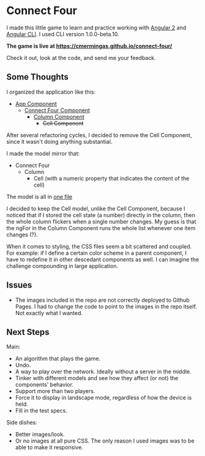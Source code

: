 # Connect Four

I made this little game to learn and practice working with [Angular 2](https://angular.io/) and [Angular CLI](https://cli.angular.io). I used CLI version 1.0.0-beta.10.

**The game is live at <https://cmermingas.github.io/connect-four/>**

Check it out, look at the code, and send me your feedback.

## Some Thoughts

I organized the application like this:

  * [App Component](https://github.com/cmermingas/connect-four/blob/master/src/app/app.component.ts)
    * [Connect Four Component](https://github.com/cmermingas/connect-four/tree/master/src/app/connect-four)
      * [Column Component](https://github.com/cmermingas/connect-four/tree/master/src/app/game-column)
        * ~~Cell Component~~

After several refactoring cycles, I decided to remove the Cell Component, since it wasn't doing anything substantial.  

I made the model mirror that:

  * Connect Four
    * Column
      * Cell (with a numeric property that indicates the content of the cell)

The model is all in [one file](https://github.com/cmermingas/connect-four/blob/master/src/app/model/connect-four.ts)

I decided to keep the Cell model, unlike the Cell Component, because I noticed that if I stored the cell state (a number) directly in the column, then the whole column flickers when a single number changes. My guess is that the ngFor in the Column Component runs the whole list whenever one item changes (?).

When it comes to styling, the CSS files seem a bit scattered and coupled. For example: if I define a certain color scheme in a parent component, I have to redefine it in other descedant components as well. I can imagine the challenge compounding in large application.       

## Issues
* The images included in the repo are not correctly deployed to Github Pages. I had to change the code to point to the images in the repo itself. Not exactly what I wanted.

## Next Steps
Main:
* An algorithm that plays the game.
* Undo.
* A way to play over the network. Ideally without a server in the middle.
* Tinker with different models and see how they affect (or not) the components' behavior.
* Support more than two players.
* Force it to display in landscape mode, regardless of how the device is held.
* Fill in the test specs.

Side dishes:
* Better images/look.
* Or no images at all pure CSS. The only reason I used images was to be able to make it responsive.
